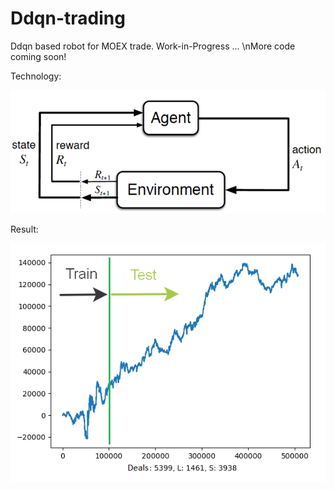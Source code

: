 # Ddqn-trading
Ddqn based robot for MOEX trade. Work-in-Progress ...
\nMore code coming soon!

Technology:

![RL](/Materials/RL.png)

Result:

![Test](/Materials/test_507k.png)